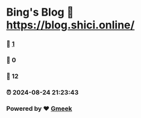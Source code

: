 # Bing's Blog :link: https://blog.shici.online/ 
### :page_facing_up: [1](https://blog.shici.online//tag.html) 
### :speech_balloon: 0 
### :hibiscus: 12 
### :alarm_clock: 2024-08-24 21:23:43 
### Powered by :heart: [Gmeek](https://github.com/Meekdai/Gmeek)
